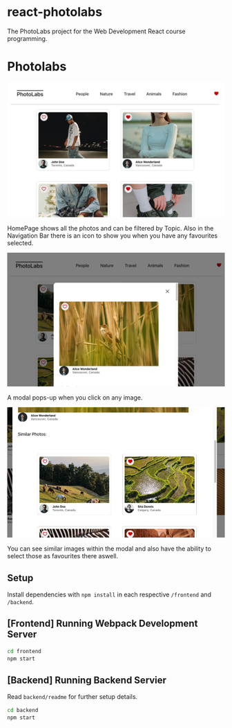 # react-photolabs
The PhotoLabs project for the Web Development React course programming.

# Photolabs
![HomePage shows all the photos and can be filtered by Topic. Also in the Navigation Bar there is an icon to show you when you have any favourites selected.](./frontend/public/ReadMe-favourites.png)

HomePage shows all the photos and can be filtered by Topic. Also in the Navigation Bar there is an icon to show you when you have any favourites selected.


![A modal pops-up when you click on any image.](./frontend/public/ReadMe-modal.png)

A modal pops-up when you click on any image.


![You can see similar images within the modal and also have the ability to select those as favourites there aswell.](./frontend/public/ReadMe-similar_photos.png)

You can see similar images within the modal and also have the ability to select those as favourites there aswell.






## Setup

Install dependencies with `npm install` in each respective `/frontend` and `/backend`.

## [Frontend] Running Webpack Development Server

```sh
cd frontend
npm start
```

## [Backend] Running Backend Servier

Read `backend/readme` for further setup details.

```sh
cd backend
npm start
```
